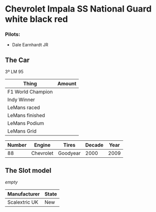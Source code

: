# Chevrolet Impala SS National Guard white black red

### Pilots:
- Dale Earnhardt JR

## The Car

3º LM 95

| Thing             | Amount |
|-------------------|--------|
| F1 World Champion |        |
| Indy Winner       |        |
| LeMans raced      |        |
| LeMans finished   |        |
| LeMans Podium     |        |
| LeMans Grid       |        |

| Number | Engine    | Tires    | Decade | Year |
|--------|-----------|----------|--------|------|
| 88     | Chevrolet | Goodyear | 2000   | 2009 |



## The Slot model

_empty_

| Manufacturer  | State |
|---------------|-------|
| Scalextric UK | New   |


